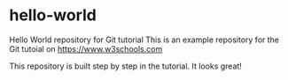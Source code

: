 # hello-world
Hello World repository for Git tutorial
This is an example repository for the Git tutoial on https://www.w3schools.com

This repository is built step by step in the tutorial.
It looks great!
